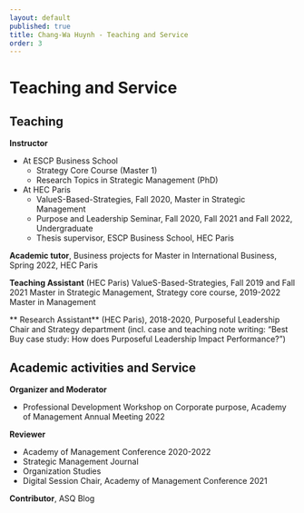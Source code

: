 ```yaml
---
layout: default
published: true
title: Chang-Wa Huynh - Teaching and Service
order: 3
---
```


# Teaching and Service

## Teaching

**Instructor**
- At ESCP Business School
  - Strategy Core Course (Master 1)
  - Research Topics in Strategic Management (PhD)
- At HEC Paris
  - ValueS-Based-Strategies, Fall 2020, Master in Strategic Management
  - Purpose and Leadership Seminar, Fall 2020, Fall 2021 and Fall 2022, Undergraduate
  - Thesis supervisor, ESCP Business School, HEC Paris

**Academic tutor**, Business projects for Master in International Business, Spring 2022, HEC Paris

**Teaching Assistant** (HEC Paris) ValueS-Based-Strategies, Fall 2019 and Fall 2021 Master in Strategic Management, Strategy core course, 2019-2022 Master in Management

** Research Assistant** (HEC Paris), 2018-2020, Purposeful Leadership Chair and Strategy department (incl. case and teaching note writing: “Best Buy case study: How does Purposeful Leadership Impact Performance?”)

## Academic activities and Service

**Organizer and Moderator**
- Professional Development Workshop on Corporate purpose, Academy of Management Annual Meeting 2022

**Reviewer**
- Academy of Management Conference 2020-2022
- Strategic Management Journal
- Organization Studies
- Digital Session Chair, Academy of Management Conference 2021

**Contributor**, ASQ Blog
